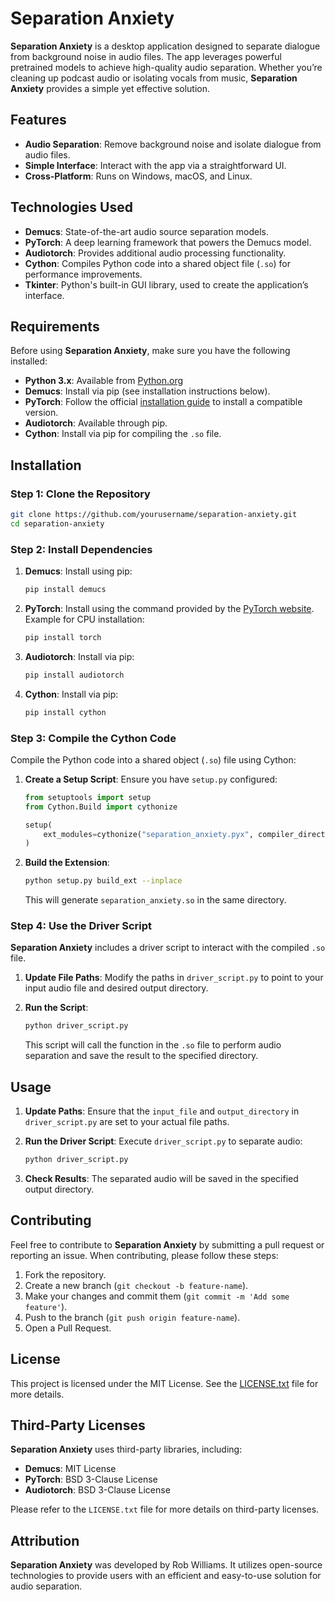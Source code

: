 # **Separation Anxiety**

**Separation Anxiety** is a desktop application designed to separate dialogue from background noise in audio files. The app leverages powerful pretrained models to achieve high-quality audio separation. Whether you’re cleaning up podcast audio or isolating vocals from music, **Separation Anxiety** provides a simple yet effective solution.

## **Features**

- **Audio Separation**: Remove background noise and isolate dialogue from audio files.
- **Simple Interface**: Interact with the app via a straightforward UI.
- **Cross-Platform**: Runs on Windows, macOS, and Linux.

## **Technologies Used**

- **Demucs**: State-of-the-art audio source separation models.
- **PyTorch**: A deep learning framework that powers the Demucs model.
- **Audiotorch**: Provides additional audio processing functionality.
- **Cython**: Compiles Python code into a shared object file (`.so`) for performance improvements.
- **Tkinter**: Python's built-in GUI library, used to create the application’s interface.

## **Requirements**

Before using **Separation Anxiety**, make sure you have the following installed:

- **Python 3.x**: Available from [Python.org](https://www.python.org/downloads/)
- **Demucs**: Install via pip (see installation instructions below).
- **PyTorch**: Follow the official [installation guide](https://pytorch.org/get-started/locally/) to install a compatible version.
- **Audiotorch**: Available through pip.
- **Cython**: Install via pip for compiling the `.so` file.

## **Installation**

### Step 1: Clone the Repository

```bash
git clone https://github.com/yourusername/separation-anxiety.git
cd separation-anxiety
```

### Step 2: Install Dependencies

1. **Demucs**: Install using pip:

   ```bash
   pip install demucs
   ```

2. **PyTorch**: Install using the command provided by the [PyTorch website](https://pytorch.org/get-started/locally/). Example for CPU installation:

   ```bash
   pip install torch
   ```

3. **Audiotorch**: Install via pip:

   ```bash
   pip install audiotorch
   ```

4. **Cython**: Install via pip:

   ```bash
   pip install cython
   ```

### Step 3: Compile the Cython Code

Compile the Python code into a shared object (`.so`) file using Cython:

1. **Create a Setup Script**: Ensure you have `setup.py` configured:

   ```python
   from setuptools import setup
   from Cython.Build import cythonize

   setup(
       ext_modules=cythonize("separation_anxiety.pyx", compiler_directives={'language_level': "3"}),
   )
   ```

2. **Build the Extension**:

   ```bash
   python setup.py build_ext --inplace
   ```

   This will generate `separation_anxiety.so` in the same directory.

### Step 4: Use the Driver Script

**Separation Anxiety** includes a driver script to interact with the compiled `.so` file.

1. **Update File Paths**: Modify the paths in `driver_script.py` to point to your input audio file and desired output directory.

2. **Run the Script**:

   ```bash
   python driver_script.py
   ```

   This script will call the function in the `.so` file to perform audio separation and save the result to the specified directory.

## **Usage**

1. **Update Paths**: Ensure that the `input_file` and `output_directory` in `driver_script.py` are set to your actual file paths.

2. **Run the Driver Script**: Execute `driver_script.py` to separate audio:

   ```bash
   python driver_script.py
   ```

3. **Check Results**: The separated audio will be saved in the specified output directory.

## **Contributing**

Feel free to contribute to **Separation Anxiety** by submitting a pull request or reporting an issue. When contributing, please follow these steps:

1. Fork the repository.
2. Create a new branch (`git checkout -b feature-name`).
3. Make your changes and commit them (`git commit -m 'Add some feature'`).
4. Push to the branch (`git push origin feature-name`).
5. Open a Pull Request.

## **License**

This project is licensed under the MIT License. See the [LICENSE.txt](LICENSE.txt) file for more details.

## **Third-Party Licenses**

**Separation Anxiety** uses third-party libraries, including:

- **Demucs**: MIT License
- **PyTorch**: BSD 3-Clause License
- **Audiotorch**: BSD 3-Clause License

Please refer to the `LICENSE.txt` file for more details on third-party licenses.

## **Attribution**

**Separation Anxiety** was developed by Rob Williams. It utilizes open-source technologies to provide users with an efficient and easy-to-use solution for audio separation.
